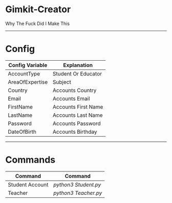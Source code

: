 # Gimkit-Creator
Why The Fuck Did I Make This

---

# Config

| Config Variable | Explanation | 
| --- | --- | 
| AccountType | Student Or Educator | 
| AreaOfExpertise | Subject | 
| Country | Accounts Country |
| Email | Accounts Email | 
| FirstName | Accounts First Name | 
| LastName | Accounts Last Name |
| Password | Accounts Password | 
| DateOfBirth | Accounts Birthday | 

---

# Commands

| Command | Command | 
| --- | --- | 
| Student Account | *python3 Student.py* | 
| Teacher | *python3 Teacher.py* | 

